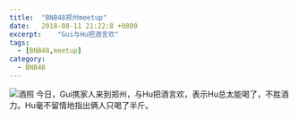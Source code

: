 ```yaml
---
title:  "BNB48郑州meetup"
date:   2018-08-11 21:22:8 +0800
excerpt:	"Gui与Hu把酒言欢"
tags:
  - [BNB48,meetup]
category:
  - BNB48
---
```


![酒照](http://wx3.sinaimg.cn/mw690/005zmCdEgy1fu63qynzdnj30zk0qowj0.jpg)
今日，Gui携家人来到郑州，与Hu把酒言欢，表示Hu总太能喝了，不胜酒力。Hu毫不留情地指出俩人只喝了半斤。
